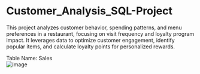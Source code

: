 # Customer_Analysis_SQL-Project
This project analyzes customer behavior, spending patterns, and menu preferences in a restaurant, focusing on visit frequency and loyalty program impact. It leverages data to optimize customer engagement, identify popular items, and calculate loyalty points for personalized rewards.


Table Name: Sales		
![image](https://github.com/user-attachments/assets/a43e7f3d-0a8e-48ed-9988-8b32fc918921)

